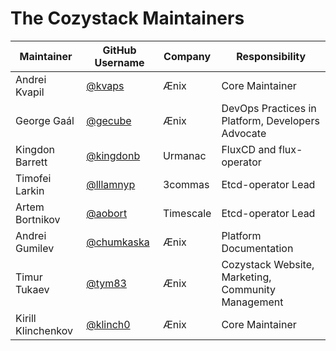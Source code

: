 # The Cozystack Maintainers

| Maintainer | GitHub Username | Company |          Responsibility           |
| ---------- | --------------- | ------- | --------------------------------- |
| Andrei Kvapil | [@kvaps](https://github.com/kvaps) | Ænix | Core Maintainer |
| George Gaál | [@gecube](https://github.com/gecube) | Ænix | DevOps Practices in Platform, Developers Advocate |
| Kingdon Barrett | [@kingdonb](https://github.com/kingdonb) | Urmanac | FluxCD and flux-operator |
| Timofei Larkin | [@lllamnyp](https://github.com/lllamnyp) | 3commas | Etcd-operator Lead |
| Artem Bortnikov | [@aobort](https://github.com/aobort) | Timescale | Etcd-operator Lead |
| Andrei Gumilev | [@chumkaska](https://github.com/chumkaska) | Ænix | Platform Documentation |
| Timur Tukaev | [@tym83](https://github.com/tym83) | Ænix | Cozystack Website, Marketing, Community Management |
| Kirill Klinchenkov | [@klinch0](https://github.com/klinch0) | Ænix | Core Maintainer |
